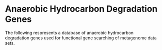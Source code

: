 # Anaerobic Hydrocarbon Degradation Genes



The following respresents a database of anaerobic hydrocarbon degradation genes used for functional gene searching of metagenome data sets.


